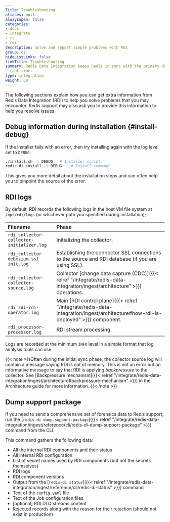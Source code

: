 ```yaml
---
Title: Troubleshooting
aliases: null
alwaysopen: false
categories:
- docs
- integrate
- rs
- rdi
description: Solve and report simple problems with RDI
group: di
hideListLinks: false
linkTitle: Troubleshooting
summary: Redis Data Integration keeps Redis in sync with the primary database in near
  real time.
type: integration
weight: 50
---
```


The following sections explain how you can get extra information from
Redis Data Integration (RDI) to help you solve problems that you may encounter. Redis support may
also ask you to provide this information to help you resolve issues.

## Debug information during installation {#install-debug}

If the installer fails with an error, then try installing again with the
log level set to `DEBUG`:

```bash
./install.sh -l DEBUG   # Installer script
redis-di install -l DEBUG    # Install command
```

This gives you more detail about the installation steps and can often
help you to pinpoint the source of the error.

## RDI logs

By default, RDI records the following logs in the host VM file system at
`/opt/rdi/logs` (or whichever path you specified during installation);

| Filename | Phase |
| :-- | :-- |
| `rdi_collector-collector-initializer.log` | Initializing the collector. |
| `rdi_collector-debezium-ssl-init.log` | Establishing the connector SSL connections to the source and RDI database (if you are using SSL). |
| `rdi_collector-collector-source.log` | Collector [change data capture (CDC)]({{< relref "/integrate/redis-data-integration/ingest/architecture" >}}) operations. |
| `rdi_rdi-rdi-operator.log` | Main [RDI control plane]({{< relref "/integrate/redis-data-integration/ingest/architecture#how-rdi-is-deployed" >}}) component. |
| `rdi_processor-processor.log` | RDI stream processing. |

Logs are recorded at the minimum `INFO` level in a simple format that
log analysis tools can use.

{{< note >}}Often during the initial sync phase, the collector source log will contain a message
saying RDI is out of
memory. This is not an error but an informative message to say that RDI
is applying *backpressure* to the collector. See
[Backpressure mechanism]({{< relref "/integrate/redis-data-integration/ingest/architecture#backpressure-mechanism" >}})
in the Architecture guide for more information.
{{< /note >}}

## Dump support package

If you need to send a comprehensive set of forensics data to Redis support,
run the
[`redis-di dump-support-package`]({{< relref "/integrate/redis-data-integration/ingest/reference/cli/redis-di-dump-support-package" >}})
command from the CLI.

This command gathers the following data:

- All the internal RDI components and their status
- All internal RDI configuration
- List of secret names used by RDI components (but not the secrets themselves)
- RDI logs
- RDI component versions
- Output from the [`redis-di status`]({{< relref "/integrate/redis-data-integration/ingest/reference/cli/redis-di-status" >}}) command
- Text of the `config.yaml` file
- Text of the Job configuration files
- [optional] RDI DLQ streams content
- Rejected records along with the reason for their rejection (should not exist in production)
